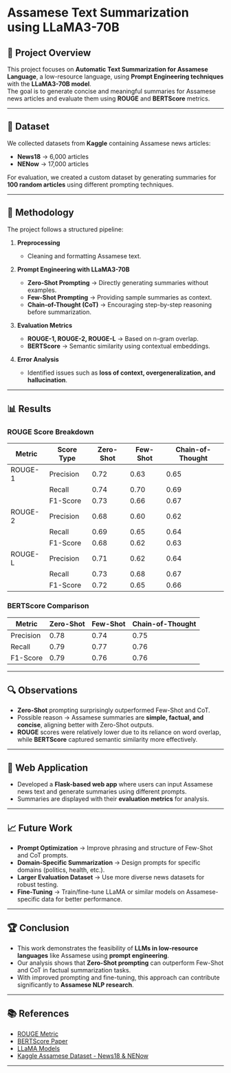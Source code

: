 # Assamese Text Summarization using LLaMA3-70B

## 📌 Project Overview
This project focuses on **Automatic Text Summarization for Assamese Language**, a low-resource language, using **Prompt Engineering techniques** with the **LLaMA3-70B model**.  
The goal is to generate concise and meaningful summaries for Assamese news articles and evaluate them using **ROUGE** and **BERTScore** metrics.

---

## 📂 Dataset
We collected datasets from **Kaggle** containing Assamese news articles:
- **News18** → 6,000 articles  
- **NENow** → 17,000 articles  

For evaluation, we created a custom dataset by generating summaries for **100 random articles** using different prompting techniques.

---

## 🔧 Methodology
The project follows a structured pipeline:

1. **Preprocessing**  
   - Cleaning and formatting Assamese text.  

2. **Prompt Engineering with LLaMA3-70B**  
   - **Zero-Shot Prompting** → Directly generating summaries without examples.  
   - **Few-Shot Prompting** → Providing sample summaries as context.  
   - **Chain-of-Thought (CoT)** → Encouraging step-by-step reasoning before summarization.  

3. **Evaluation Metrics**  
   - **ROUGE-1, ROUGE-2, ROUGE-L** → Based on n-gram overlap.  
   - **BERTScore** → Semantic similarity using contextual embeddings.  

4. **Error Analysis**  
   - Identified issues such as **loss of context, overgeneralization, and hallucination**.  

---

## 📊 Results

### ROUGE Score Breakdown
| Metric   | Score Type | Zero-Shot | Few-Shot | Chain-of-Thought |
|----------|------------|-----------|----------|------------------|
| ROUGE-1  | Precision  | 0.72      | 0.63     | 0.65             |
|          | Recall     | 0.74      | 0.70     | 0.69             |
|          | F1-Score   | 0.73      | 0.66     | 0.67             |
| ROUGE-2  | Precision  | 0.68      | 0.60     | 0.62             |
|          | Recall     | 0.69      | 0.65     | 0.64             |
|          | F1-Score   | 0.68      | 0.62     | 0.63             |
| ROUGE-L  | Precision  | 0.71      | 0.62     | 0.64             |
|          | Recall     | 0.73      | 0.68     | 0.67             |
|          | F1-Score   | 0.72      | 0.65     | 0.66             |

### BERTScore Comparison
| Metric     | Zero-Shot | Few-Shot | Chain-of-Thought |
|------------|-----------|----------|------------------|
| Precision  | 0.78      | 0.74     | 0.75             |
| Recall     | 0.79      | 0.77     | 0.76             |
| F1-Score   | 0.79      | 0.76     | 0.76             |

---

## 🔍 Observations
- **Zero-Shot** prompting surprisingly outperformed Few-Shot and CoT.  
- Possible reason → Assamese summaries are **simple, factual, and concise**, aligning better with Zero-Shot outputs.  
- **ROUGE** scores were relatively lower due to its reliance on word overlap, while **BERTScore** captured semantic similarity more effectively.  

---

## 🚀 Web Application
- Developed a **Flask-based web app** where users can input Assamese news text and generate summaries using different prompts.  
- Summaries are displayed with their **evaluation metrics** for analysis.  

---

## 📈 Future Work
- **Prompt Optimization** → Improve phrasing and structure of Few-Shot and CoT prompts.  
- **Domain-Specific Summarization** → Design prompts for specific domains (politics, health, etc.).  
- **Larger Evaluation Dataset** → Use more diverse news datasets for robust testing.  
- **Fine-Tuning** → Train/fine-tune LLaMA or similar models on Assamese-specific data for better performance.  

---

## 🏆 Conclusion
- This work demonstrates the feasibility of **LLMs in low-resource languages** like Assamese using **prompt engineering**.  
- Our analysis shows that **Zero-Shot prompting** can outperform Few-Shot and CoT in factual summarization tasks.  
- With improved prompting and fine-tuning, this approach can contribute significantly to **Assamese NLP research**.  

---

## 📚 References
- [ROUGE Metric](https://aclanthology.org/W04-1013/)  
- [BERTScore Paper](https://arxiv.org/abs/1904.09675)  
- [LLaMA Models](https://ai.meta.com/llama/)  
- [Kaggle Assamese Dataset - News18 & NENow](https://www.kaggle.com/datasets/krishnabhdas/assamese-news-article-dataset)

---
